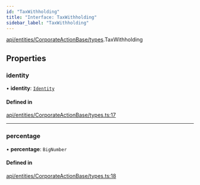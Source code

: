 ```yaml
---
id: "TaxWithholding"
title: "Interface: TaxWithholding"
sidebar_label: "TaxWithholding"
---
```


[api/entities/CorporateActionBase/types](../../../../../../modules/API/Entities/CorporateActionBase/Types/Types.md).TaxWithholding

## Properties

### identity

• **identity**: [`Identity`](../../../../../../classes/API/Entities/Identity/Identity.md)

#### Defined in

[api/entities/CorporateActionBase/types.ts:17](https://github.com/PolymeshAssociation/polymesh-sdk/blob/372a67e5d/src/api/entities/CorporateActionBase/types.ts#L17)

___

### percentage

• **percentage**: `BigNumber`

#### Defined in

[api/entities/CorporateActionBase/types.ts:18](https://github.com/PolymeshAssociation/polymesh-sdk/blob/372a67e5d/src/api/entities/CorporateActionBase/types.ts#L18)
